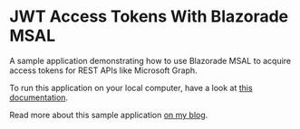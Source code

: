 # JWT Access Tokens With Blazorade MSAL
A sample application demonstrating how to use Blazorade MSAL to acquire access tokens for REST APIs like Microsoft Graph.

To run this application on your local computer, have a look at [this documentation](./GraphClientSample/readme.md).

Read more about this sample application [on my blog](https://mikaberglund.com/blazor-authentication-with-jwt-token-using-blazorade-msal/).
